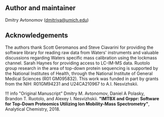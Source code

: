 ## Author and maintainer
Dmitry Avtonomov (dmitriya@umich.edu)  

## Acknowledgements
The authors thank Scott Geromanos and Steve Ciavarini for providing the software
library for reading raw data from Waters' instruments and valuable discussions
regarding Waters specific mass calibration using the lockmass channel. Sarah
Haynes for providing access to LC-IM-MS data.
Ruotolo group research in the area of top-down protein sequencing is supported
by the National Institutes of Health, through the National Institute of General
Medical Sciences (R01 GM095832).
This work was funded in part by grants from the NIH: R01GM94231 and U24CA210967
to A.I. Nesvizhskii.

!!! info "Original Manuscript"
    Dmitry M. Avtonomov, Daniel A Polasky, Brandon T. Ruotolo, and Alexey I.
    Nesvizhskii. **"IMTBX and Grppr: Software for Top-Down Proteomics Utilizing Ion
    Mobility-Mass Spectrometry"**, Analytical Chemistry, 2018.
